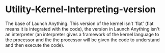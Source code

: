 # Utility-Kernel-Interpreting-version
The base of Launch Anything. This version of the kernel isn't 'flat' (flat means it is integrated with the code), the version in Launch Anything isn't an interpreter (an interpreter gives a framework of the kernel language to the processor and the the processor will be given the code to understand and then execute the code).

